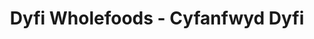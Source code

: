 ---
title: "Dyfi Wholefoods - Cyfanfwyd Dyfi"
url: /machynlleth/dyfi-wholefoods-cyfanfwyd-dyfi/
shop: convenience
---